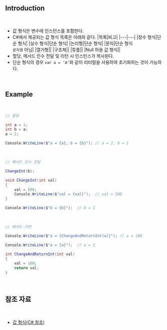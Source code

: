 
## Introduction

<br>

- 값 형식은 변수에 인스턴스를 포함한다.
- C#에서 제공되는 값 형식 목록은 아래와 같다.
    |목록|비고|
    |---|---|
    |정수 형식|단순 형식|
    |실수 형식|단순 형식|
    |논리형|단순 형식|
    |문자|단순 형식<br>`문자열` 아님|
    |열거형||
    |구조체||
    |튜플||
    |Null 허용 값 형식||
- 할당, 메서드 인수 전달 및 리턴 시 인스턴스가 복사된다.
- 단순 형식의 경우 `var a = 'A'`와 같이 리터럴을 사용하여 초기화하는 것이 가능하다.

<br>

## Example

<br>

```cs
// 할당

int a = 1;
int b = a;
a = 2;

Console.WriteLine($"a = {a}, b = {b}"); // a = 2, b = 1
```

<br>

```cs
// 메서드 인수 전달

ChangeInt(b);

void ChangeInt(int val)
{
    val = 500;
    Console.WriteLine($"val = {val}");  // val = 500
}

Console.WriteLine($"b = {b}");  // b = 1
```

<br>

```cs
// 메서드 리턴

Console.WriteLine($"a = {ChangeAndReturnInt(a)}"); // a = 100

Console.WriteLine($"a = {a}");  // a = 2

int ChangeAndReturnInt(int val) 
{
    val = 100;
    return val;
}
```

<br>

## 참조 자료

<br>

- [값 형식(C# 참조)](https://learn.microsoft.com/ko-kr/dotnet/csharp/language-reference/builtin-types/value-types)